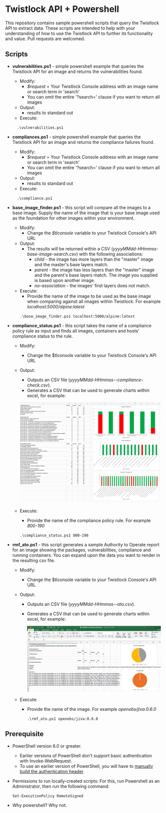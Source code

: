 # Twistlock API + Powershell
This repository contains sample powershell scripts that query the Twistlock API to extract data.
These scripts are intended to help with your understanding of how to use the Twistlock API to further its functionality and value.
Pull requests are welcomed.

## Scripts

* **vulnerabilities.ps1** - simple powershell example that queries the Twistlock API for an image and returns the vulnerabilities found.
  * Modify:
    * _$request_ = Your Twistlock Console address with an image name or search term in 'search'
    * You can omit the entire '?search=<image>' clause if you want to return all images
  * Output:
    * results to standard out
  * Execute:
  ```
    .\vulnerabilities.ps1
  ```

* **compliances.ps1** - simple powershell example that queries the Twistlock API for an image and returns the compliance failures found.
  * Modify:
    * _$request_ = Your Twistlock Console address with an image name or search term in 'search'
    * You can omit the entire '?search=<image>' clause if you want to return all images
  * Output:
    * results to standard out
  * Execute:
  ```
    .\compliance.ps1
  ```

* **base_image_finder.ps1** - this script will compare all the images to a base image. Supply the name of the image that is your base image used as the foundation for other images within your environment.
  * Modify:
    * Change the _$tlconsole_ variable to your Twistlock Console's API URL
  * Output:
    * The results will be returned within a CSV (_yyyyMMdd-HHmmss-base-image-search.csv_) with the following associations:
      * _child_ - the image has more layers than the "master" image and the master's base layers match.
      * _parent_ - the image has less layers than the "master" image and the parent's base layers match. The image you supplied is based upon another image.
      * _no-association_ - the images' first layers does not match.
  * Execute:
      * Provide the name of the image to be used as the base image when comparing against all images within Twistlock. For example _localhost:5000/alpine:latest_
    ```
    .\base_image_finder.ps1 localhost:5000/alpine:latest
    ```

* **compliance_status.ps1** - this script takes the name of a compliance policy rule as input and finds all images, containers and hosts' compliance status to the rule.
  * Modify:
    * Change the $tlconsole variable to your Twistlock Console's API URL
  * Output:
    * Outputs an CSV file (_yyyyMMdd-HHmmss-<ruleName>-compliance-check.csv_).
    * Generates a CSV that can be used to generate charts within excel, for example:

    ![Compliance Status Image](../images/compliance_status.png?raw=true "compliance status results")

  * Execute:
    * Provide the name of the compliance policy rule. For example _800-190_
    ```
    .\compliance_status.ps1 800-190
    ```

* **rmf_ato.ps1** - this script generates a sample Authority to Operate report for an image showing the packages, vulnerabilities, compliance and running containers. You can expand upon the data you want to render in the resulting csv file.
  * Modify:
    * Change the $tlconsole variable to your Twistlock Console's API URL
  * Output:
    * Outputs an CSV file (_yyyyMMdd-HHmmss-<imageName>-ato.csv_).
    * Generates a CSV that can be used to generate charts within excel, for example:

        ![ATO report](../images/ato_report.png?raw=true "ato report")

  * Execute:
    * Provide the name of the image. For example _openebs/jiva:0.6.0_
        ```
        .\rmf_ato.ps1 openebs/jiva:0.6.0
        ```

## Prerequisite
* PowerShell version 6.0 or greater.
  * Earlier versions of PowerShell don't support basic authentication with Invoke-WebRequest.
  * To use an earlier version of PowerShell, you will have to [manually build the authentication header](https://pallabpain.wordpress.com/2016/09/14/rest-api-call-with-basic-authentication-in-powershell/).
* Permissions to run locally-created scripts:
For this, run Powershell as an Administrator, then run the following command:

  ```
  Set-ExecutionPolicy RemoteSigned
  ```
* Why powershell? Why not.
